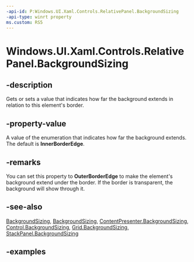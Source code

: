 ```yaml
---
-api-id: P:Windows.UI.Xaml.Controls.RelativePanel.BackgroundSizing
-api-type: winrt property
ms.custom: RS5
---
```


<!-- Property syntax.
public BackgroundSizing BackgroundSizing { get;  set; }
-->

# Windows.UI.Xaml.Controls.RelativePanel.BackgroundSizing

## -description

Gets or sets a value that indicates how far the background extends in relation to this element's border.

## -property-value

A value of the enumeration that indicates how far the background extends. The default is **InnerBorderEdge**.

## -remarks

You can set this property to **OuterBorderEdge** to make the element's background extend under the border. If the border is transparent, the background will show through it.

## -see-also

[BackgroundSizing](backgroundsizing.md), [BackgroundSizing](backgroundsizing.md), [ContentPresenter.BackgroundSizing](contentpresenter_backgroundsizing.md), [Control.BackgroundSizing](control_backgroundsizing.md), [Grid.BackgroundSizing](grid_backgroundsizing.md), [StackPanel.BackgroundSizing](stackpanel_backgroundsizing.md)

## -examples
